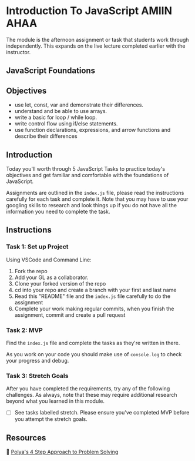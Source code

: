 # Introduction To JavaScript AMIIN AHAA

The module is the afternoon assignment or task that students work through independently. This expands on the live lecture completed earlier with the instructor.

## JavaScript Foundations

## Objectives

- use let, const, var and demonstrate their differences.
- understand and be able to use arrays.
- write a basic for loop / while loop.
- write control flow using if/else statements.
- use function declarations, expressions, and arrow
functions and describe their differences
  
## Introduction

Today you'll worth through 5 JavaScript Tasks to practice today's objectives and get familiar and comfortable with the foundations of JavaScript. 

Assignments are outlined in the `index.js` file, please read the instructions carefully for each task and complete it. Note that you may have to use your googling skills to research and look things up if you do not have all the information you need to complete the task.


## Instructions

### Task 1: Set up Project

Using VSCode and Command Line:


1. Fork the repo
2. Add your GL as a collaborator.
3. Clone your forked version of the repo
4. cd into your repo and create a branch with your first and last name
4. Read this "README" file and the `index.js` file carefully to do the assignment
5. Complete your work making regular commits, when you finish the assignment, commit and create a pull request

### Task 2: MVP

Find the `index.js` file and complete the tasks as they're written in there. 

As you work on your code you should make use of `console.log` to check your progress and debug.

### Task 3: Stretch Goals

After you have completed the requirements, try any of the following challenges. As always, note that these may require additional research beyond what you learned in this module.

- [ ] See tasks labelled stretch. Please ensure you've completed MVP before you attempt the stretch goals. 


## Resources

🧮 [Polya's 4 Step Approach to Problem Solving](http://web.mnstate.edu/peil/M110/Worksheet/PolyaProblemSolve.pdf)
